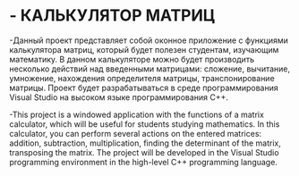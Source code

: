 # - КАЛЬКУЛЯТОР МАТРИЦ
-Данный проект представляет собой оконное приложение с функциями калькулятора матриц, который будет полезен студентам, изучающим математику. В данном калькуляторе можно будет производить несколько действий над введенными матрицами: сложение, вычитание, умножение, нахождения определителя матрицы, транспонирование матрицы. Проект будет разрабатываться в среде программирования Visual Studio на высоком языке программирования C++.

-This project is a windowed application with the functions of a matrix calculator, which will be useful for students studying mathematics. In this calculator, you can perform several actions on the entered matrices: addition, subtraction, multiplication, finding the determinant of the matrix, transposing the matrix. The project will be developed in the Visual Studio programming environment in the high-level C++ programming language.
